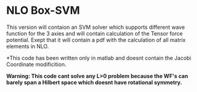 # NLO Box-SVM
This version will contaion an SVM solver which supports different wave function for the 3 axies and will contain calculation of the Tensor force potential.
Exept that it will contain a pdf with the calculation of all matrix elements in NLO.

*This code has been written only in matlab and doesnt contain the Jacobi Coordinate modificition. 

**Warning: This code cant solve any L>0 problem because the WF's can barely span a Hilbert space which doesnt have rotational symmetry.**
